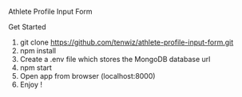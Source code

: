 Athlete Profile Input Form

Get Started
1. git clone https://github.com/tenwiz/athlete-profile-input-form.git
2. npm install
3. Create a .env file which stores the MongoDB database url
4. npm start
4. Open app from browser (localhost:8000)
5. Enjoy !
